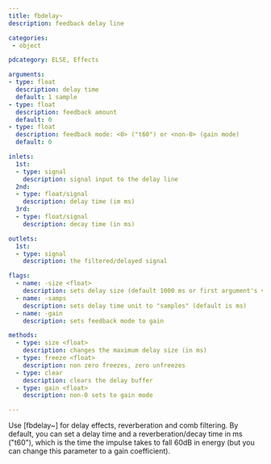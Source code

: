```yaml
---
title: fbdelay~
description: feedback delay line

categories:
 - object

pdcategory: ELSE, Effects

arguments:
- type: float
  description: delay time
  default: 1 sample
- type: float
  description: feedback amount
  default: 0
- type: float
  description: feedback mode: <0> ("t60") or <non-0> (gain mode)
  default: 0

inlets:
  1st:
  - type: signal
    description: signal input to the delay line
  2nd:
  - type: float/signal
    description: delay time (im ms)
  3rd:
  - type: float/signal
    description: decay time (in ms)

outlets:
  1st:
  - type: signal
    description: the filtered/delayed signal

flags:
  - name: -size <float>
    description: sets delay size (default 1000 ms or first argument's value if given)
  - name: -samps
    description: sets delay time unit to "samples" (default is ms)
  - name: -gain
    description: sets feedback mode to gain

methods:
  - type: size <float>
    description: changes the maximum delay size (in ms)
  - type: freeze <float>
    description: non zero freezes, zero unfreezes
  - type: clear
    description: clears the delay buffer
  - type: gain <float>
    description: non-0 sets to gain mode

---
```


Use [fbdelay~] for delay effects, reverberation and comb filtering. By default, you can set a delay time and a reverberation/decay time in ms ("t60"), which is the time the impulse takes to fall 60dB in energy (but you can change this parameter to a gain coefficient).

